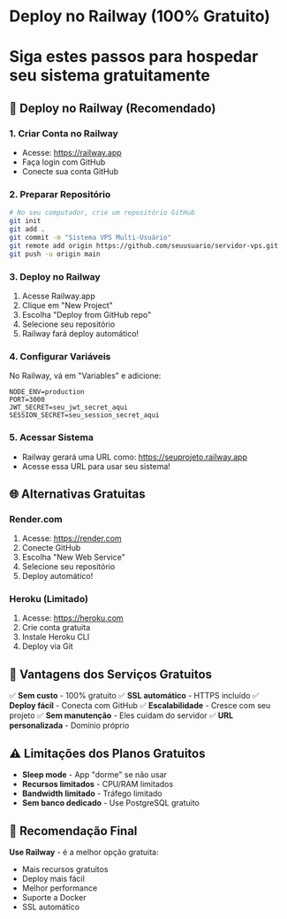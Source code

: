 # Deploy no Railway (100% Gratuito)
# Siga estes passos para hospedar seu sistema gratuitamente

## 🚀 Deploy no Railway (Recomendado)

### 1. Criar Conta no Railway
- Acesse: https://railway.app
- Faça login com GitHub
- Conecte sua conta GitHub

### 2. Preparar Repositório
```bash
# No seu computador, crie um repositório GitHub
git init
git add .
git commit -m "Sistema VPS Multi-Usuário"
git remote add origin https://github.com/seuusuario/servidor-vps.git
git push -u origin main
```

### 3. Deploy no Railway
1. Acesse Railway.app
2. Clique em "New Project"
3. Escolha "Deploy from GitHub repo"
4. Selecione seu repositório
5. Railway fará deploy automático!

### 4. Configurar Variáveis
No Railway, vá em "Variables" e adicione:
```
NODE_ENV=production
PORT=3000
JWT_SECRET=seu_jwt_secret_aqui
SESSION_SECRET=seu_session_secret_aqui
```

### 5. Acessar Sistema
- Railway gerará uma URL como: https://seuprojeto.railway.app
- Acesse essa URL para usar seu sistema!

## 🌐 Alternativas Gratuitas

### Render.com
1. Acesse: https://render.com
2. Conecte GitHub
3. Escolha "New Web Service"
4. Selecione seu repositório
5. Deploy automático!

### Heroku (Limitado)
1. Acesse: https://heroku.com
2. Crie conta gratuita
3. Instale Heroku CLI
4. Deploy via Git

## 📱 Vantagens dos Serviços Gratuitos

✅ **Sem custo** - 100% gratuito
✅ **SSL automático** - HTTPS incluído
✅ **Deploy fácil** - Conecta com GitHub
✅ **Escalabilidade** - Cresce com seu projeto
✅ **Sem manutenção** - Eles cuidam do servidor
✅ **URL personalizada** - Domínio próprio

## ⚠️ Limitações dos Planos Gratuitos

- **Sleep mode** - App "dorme" se não usar
- **Recursos limitados** - CPU/RAM limitados
- **Bandwidth limitado** - Tráfego limitado
- **Sem banco dedicado** - Use PostgreSQL gratuito

## 🎯 Recomendação Final

**Use Railway** - é a melhor opção gratuita:
- Mais recursos gratuitos
- Deploy mais fácil
- Melhor performance
- Suporte a Docker
- SSL automático
